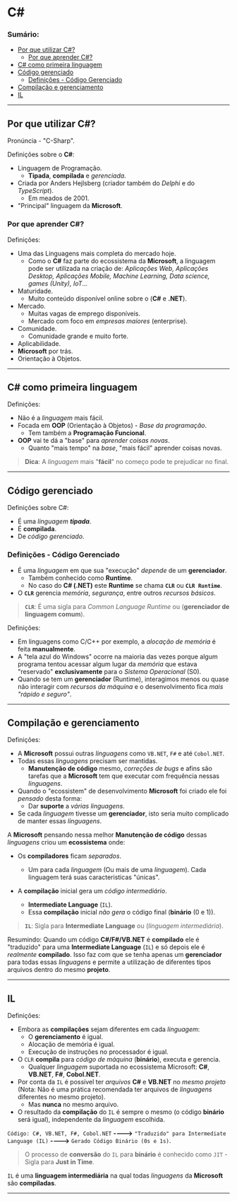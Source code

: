 # C#

### Sumário:

- [Por que utilizar C#?](#por-que-utilizar-c)
    - [Por que aprender C#?](#por-que-aprender-c)
- [C# como primeira linguagem](#c-como-primeira-linguagem)
- [Código gerenciado](#código-gerenciado)
    - [Definições - Código Gerenciado](#definições---código-gerenciado)
- [Compilação e gerenciamento](#compilação-e-gerenciamento)
- [IL](#il)

---

## Por que utilizar C#?

Pronúncia - "C-Sharp".

Definições sobre o **C#**:

- Linguagem de Programação.
    - **Tipada**, **compilada** e _gerenciada_.
- Criada por Anders Hejlsberg (criador também do _Delphi_ e do _TypeScript_).
    - Em meados de 2001.
- "Principal" linguagem da **Microsoft**.

### Por que aprender C#?

Definições:

- Uma das Linguagens mais completa do mercado hoje.
    - Como o **C#** faz parte do ecossistema da **Microsoft**, a linguagem pode ser utilizada na criação de: _Aplicações Web, Aplicações Desktop, Aplicações Mobile, Machine Learning, Data science, games (Unity), IoT_...
- Maturidade.
    - Muito conteúdo disponível online sobre o (**C#** e **.NET**).
- Mercado.
    - Muitas vagas de emprego disponíveis.
    - Mercado com foco em _empresas maiores_ (enterprise).
- Comunidade.
    - Comunidade grande e muito forte.
- Aplicabilidade.
- **Microsoft** por trás.
- Orientação à Objetos.

---

## C# como primeira linguagem

Definições:

- Não é a _linguagem_ mais fácil.
- Focada em **OOP** (Orientação à Objetos) - _Base da programação_.
    - Tem também a **Programação Funcional**.
- **OOP** vai te dá a "base" para _aprender coisas novas_.
    - Quanto "mais tempo" na _base_, "mais fácil" aprender coisas novas.

> **Dica**: A _linguagem_ mais "**fácil**" no começo pode te prejudicar no final.

---

## Código gerenciado

Definições sobre C#:

- É uma _linguagem **tipada**_.
- É **compilada**.
- De _código gerenciado_.

### Definições - Código Gerenciado

- É uma _linguagem_ em que sua "execução" _depende_ de um **gerenciador**.
    - Também conhecido como **Runtime**.
    - No caso do **C# (.NET)** este **Runtime** se chama **``CLR``** ou **``CLR Runtime``**.
- O **``CLR``** gerencia _memória_, _segurança_, entre outros _recursos básicos_.

> **``CLR``**: É uma sigla para _Common Language Runtime_ ou (**gerenciador de linguagem comum**).

Definições:

- Em linguagens como C/C++ por exemplo, a _alocação de memória_ é feita **manualmente**.
- A "tela azul do Windows" ocorre na maioria das vezes porque algum programa tentou acessar algum lugar da _memória_ que estava "reservado" **exclusivamente** para o _Sistema Operacional_ (S0).
- Quando se tem um **gerenciador** (Runtime), interagimos menos ou quase não interagir com _recursos da máquina_ e o desenvolvimento fica _mais "rápido e seguro"_.

---

## Compilação e gerenciamento

Definições:

- A **Microsoft** possui outras _linguagens_ como ``VB.NET``, ``F#`` e até ``Cobol.NET``.
- Todas essas _linguagens_ precisam ser mantidas.
    - **Manutenção de código** mesmo, _correções de bugs_ e afins são tarefas que a **Microsoft** tem que executar com frequência nessas _linguagens_.
- Quando o "ecossistem" de desenvolvimento **Microsoft** foi criado ele foi _pensado_ desta forma:
    - Dar **suporte** a _várias linguagens_.
- Se cada _linguagem_ tivesse um **gerenciador**, isto seria muito complicado de manter essas _linguagens_.

A **Microsoft** pensando nessa melhor **Manutenção de código** dessas _linguagens_ criou um **ecossistema** onde:

- Os **compiladores** ficam _separados_.
    - Um para cada _linguagem_ (Ou mais de uma _linguagem_).
    Cada linguagem terá suas caracteristicas "únicas".

- A **compilação** inicial gera um _código intermediário_.
    - **Intermediate Language** (``IL``).
    - Essa **compilação** inicial _não gera_ o código final (**binário** (0 e 1)).

> **``IL``**: Sigla para **Intermediate Language** ou (_linguagem intermediária_).

Resumindo: Quando um código **C#/F#/VB.NET** é **compilado** ele é "traduzido" para uma **Intermediate Language** (``IL``) e só depois ele é _realmente_ **compilado**. Isso faz com que se tenha apenas um **gerenciador** para todas essas _linguagens_ e permite a utilização de diferentes tipos arquivos dentro do mesmo **projeto**.

---

## IL

Definições:

- Embora as **compilações** sejam diferentes em cada _linguagem_:
    - O **gerenciamento** é igual.
    - Alocação de memória é igual.
    - Execução de instruções no processador é igual.
- O ``CLR`` **compila** para _código de máquina_ (**binário**), executa e gerencia.
    - Qualquer _linguagem_ suportada no ecossistema Microsoft: **C#**, **VB.NET**, **F#**, **Cobol.NET**.
- Por conta da ``IL`` é possível ter _arquivos_ **C#** e **VB.NET** no _mesmo projeto_ (Nota: Não é uma prática recomendada ter arquivos de _linguagens_ diferentes no mesmo projeto).
    - Mas **nunca** no mesmo arquivo.
- O resultado da **compilação** do ``IL`` é sempre o mesmo (o código **binário** será igual), independente da _linguagem_ escolhida.

``Código: C#, VB.NET, F#, Cobol.NET``    **---->**    ``"Traduzido" para Intermediate Language (IL)``    **---->**    ``Gerado Código Binário (0s e 1s)``.

> O processo de **conversão** do ``IL`` para **binário** é conhecido como ``JIT`` - Sigla para **Just in Time**.

``IL`` é uma **linguagem intermediária** na qual todas _linguagens_ da **Microsoft** são **compiladas**.

---